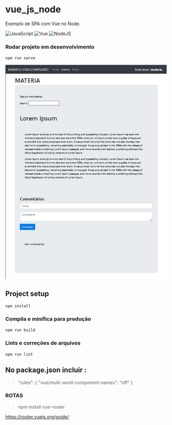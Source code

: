 # vue_js_node

Exemplo de SPA com Vue no Node.

![JavaScript](https://img.shields.io/badge/JavaScript-F7DF1E?style=for-the-badge&logo=javascript&logoColor=black)
![Vue](https://img.shields.io/badge/-Vue.js-4fc08d?style=flat&logo=vuedotjs&logoColor=white)
![NodeJS](https://img.shields.io/badge/node.js-6DA55F?style=for-the-badge&logo=node.js&logoColor=white)


### Rodar projeto em desenvolvimento
```
npm run serve
```

![PrtScrVueJS](public/prtscr_app_vue.jpg "PrtScrVueJS")


## Project setup
```
npm install
```



### Compila e minifica para produção 
```
npm run build
```

### Lints e correções de arquivos
```
npm run lint
```

## No package.json incluir :
> "rules": { "vue/multi-word-component-names": "off" }

### ROTAS
> npm install vue-router

https://router.vuejs.org/guide/